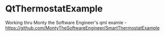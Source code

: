 # QtThermostatExample
Working thru Monty the Software Engineer's qml examle - https://github.com/MontyTheSoftwareEngineer/SmartThermostatExample
